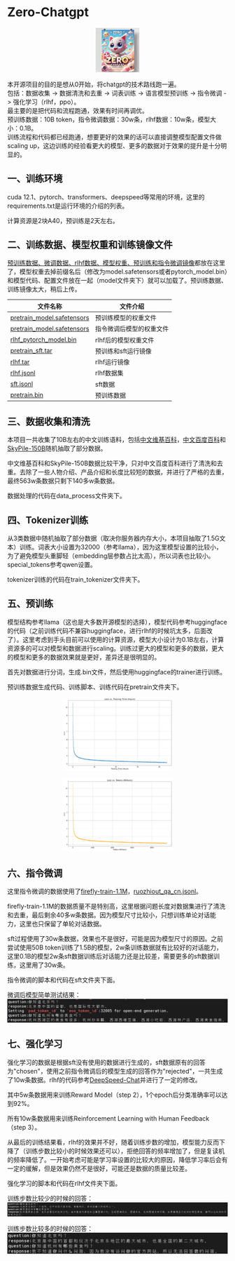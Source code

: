 # Zero-Chatgpt   
<p align="center">
  <img src="image.webp" alt="Zero-Chatgpt" style="width:20%;">
</p> 

本开源项目的目的是想从0开始，将chatgpt的技术路线跑一遍。  
包括：数据收集 -> 数据清洗和去重 -> 词表训练 -> 语言模型预训练 -> 指令微调 -> 强化学习（rlhf，ppo）。  
最主要的是把代码和流程跑通，效果有时间再调优。  
预训练数据：10B token，指令微调数据：30w条，rlhf数据：10w条，模型大小：0.1B。  
训练流程和代码都已经跑通，想要更好的效果的话可以直接调整模型配置文件做scaling up，这边训练的经验看更大的模型、更多的数据对于效果的提升是十分明显的。  
## 一、训练环境  
cuda 12.1、pytorch、transformers、deepspeed等常用的环境，这里的requirements.txt是运行环境的介绍的列表。  

计算资源是2块A40，预训练是2天左右。

## 二、训练数据、模型权重和训练镜像文件  
[预训练数据、微调数据、rlhf数据、模型权重、预训练和指令微调镜像](https://huggingface.co/My521/Zero-Chatgpt/tree/main)都放在这里了，模型权重去掉前缀名后（修改为model.safetensors或者pytorch_model.bin）和模型代码、配置文件放在一起（model文件夹下）就可以加载了。预训练数据、训练镜像太大，稍后上传。  

| 文件名称               | 文件介绍                                                |
|------------------------|--------------------------------------------------------|
| [pretrain_model.safetensors](https://huggingface.co/My521/Zero-Chatgpt/blob/main/pretrain_model.safetensors) | 预训练模型的权重文件|
| [pretrain_model.safetensors](https://huggingface.co/My521/Zero-Chatgpt/blob/main/sft_model.safetensors) | 指令微调后模型的权重文件|
| [rlhf_pytorch_model.bin](https://huggingface.co/My521/Zero-Chatgpt/blob/main/rlhf_pytorch_model.bin) | rlhf后的模型权重文件|
| [pretrain_sft.tar](https://huggingface.co/My521/Zero-Chatgpt/blob/main/pretrain_sft.tar)       | 预训练和sft运行镜像|  
| [rlhf.tar](https://huggingface.co/My521/Zero-Chatgpt/blob/main/rlhf.tar)       | rlhf运行镜像|  
| [rlhf.jsonl](https://huggingface.co/My521/Zero-Chatgpt/blob/main/rlhf.jsonl)             | rlhf数据集|
| [sft.jsonl](https://huggingface.co/My521/Zero-Chatgpt/blob/main/sft.jsonl)              | sft数据|  
| [pretrain.bin](https://huggingface.co/My521/Zero-Chatgpt/blob/main/pretrain.bin)              | 预训练数据|  


## 三、数据收集和清洗  
本项目一共收集了10B左右的中文训练语料，包括[中文维基百科](https://huggingface.co/datasets/pleisto/wikipedia-cn-20230720-filtered/blob/main/wikipedia-cn-20230720-filtered.json)，[中文百度百科](https://huggingface.co/datasets/xuqinyang/BaiduBaike-5.63M/blob/main/563w_baidubaike.json)和[SkyPile-150B](https://huggingface.co/datasets/Skywork/SkyPile-150B)随机抽取了部分数据。  

中文维基百科和SkyPile-150B数据比较干净，只对中文百度百科进行了清洗和去重。去除了一些人物介绍、产品介绍和长度比较短的数据，并进行了严格的去重，最终563w条数据只剩下140多w条数据。  

数据处理的代码在data_process文件夹下。  

## 四、Tokenizer训练  
从3类数据中随机抽取了部分数据（取决你服务器内存大小，本项目抽取了1.5G文本）训练。词表大小设置为32000（参考llama），因为这里模型设置的比较小，为了避免模型头重脚轻（embedding层参数占比太高），所以词表也比较小。special_tokens参考qwen设置。    

tokenizer训练的代码在train_tokenizer文件夹下。

## 五、预训练
模型结构参考llama（这也是大多数开源模型的选择），模型代码参考huggingface的代码（之前训练代码不兼容huggingface，进行rlhf的时候坑太多，后面改了）。这里考虑到手头目前可以使用的计算资源，模型大小设计为0.1B左右，计算资源多的可以对模型和数据进行scaling。训练过更大的模型和更多的数据，更大的模型和更多的数据效果就是更好，差异还是很明显的。

首先对数据进行分词，生成.bin文件，然后使用huggingface的trainer进行训练。

预训练数据生成代码、训练脚本、训练代码在pretrain文件夹下。 

<p align="center">
  <img src="loss_vs_time_hours.png" alt="loss" style="width:50%;">
</p>    

<p align="center">
  <img src="loss_vs_tokens_millions.png" alt="loss" style="width:50%;">
</p> 

## 六、指令微调  
这里指令微调的数据使用了[firefly-train-1.1M](https://huggingface.co/datasets/YeungNLP/firefly-train-1.1M/blob/main/firefly-train-1.1M.jsonl)，[ruozhiout_qa_cn.jsonl](https://www.modelscope.cn/datasets/baicai003/Llama3-Chinese-dataset/files)。  

firefly-train-1.1M的数据质量不是特别高，这里根据问题长度对数据集进行了清洗和去重，最后剩余40多w条数据。因为模型尺寸比较小，只想训练单论对话能力，这里也只保留了单轮对话数据。

sft过程使用了30w条数据，效果也不是很好，可能是因为模型尺寸的原因。之前尝试使用50B token训练了1.5B的模型，2w条训练数据就有比较好的对话能力，这里0.1B的模型2w条sft数据训练后对话能力还是比较差，需要更多的sft数据训练，这里用了30w条。

指令微调的脚本和代码在sft文件夹下面。  

微调后模型简单测试结果：  
![alt text](image.png)  

## 七、强化学习  
强化学习的数据是根据sft没有使用的数据进行生成的，sft数据原有的回答为"chosen"，使用之前指令微调后的模型生成的回答作为"rejected"，一共生成了10w条数据。rlhf的代码参考[DeepSpeed-Chat](https://github.com/microsoft/DeepSpeedExamples/tree/master/applications/DeepSpeed-Chat#readme)并进行了一定的修改。

其中5w条数据用来训练Reward Model（step 2），1个epoch后分类准确率可以达到92%。  

所有10w条数据用来训练Reinforcement Learning with Human Feedback（step 3）。  

从最后的训练结果看，rlhf的效果并不好，随着训练步数的增加，模型能力反而下降了（训练步数比较小的时候效果还可以），拒绝回答的频率增加了，但是复读机的频率降低了。一开始考虑可能是学习率设置的比较大的原因，降低学习率后会有一定的缓解，但是效果仍然不是很好，可能还是数据的质量比较差。  

强化学习的脚本和代码在rlhf文件夹下面。  

训练步数比较少的时候的回答：  
![alt text](image-1.png)  

训练步数比较多的时候的回答：  
![alt text](image-2.png)  

